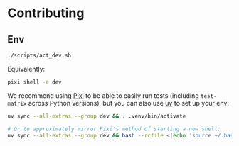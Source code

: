 # Contributing

## Env

```bash
./scripts/act_dev.sh
```

Equivalently:

```bash
pixi shell -e dev
```

We recommend using [Pixi](https://pixi.sh/latest/) to be able to
easily run tests (including `test-matrix` across Python versions), but
you can also use [uv](https://docs.astral.sh/uv/) to set up your env:

```bash
uv sync --all-extras --group dev && . .venv/bin/activate

# Or to approximately mirror Pixi's method of starting a new shell:
uv sync --all-extras --group dev && bash --rcfile <(echo 'source ~/.bashrc; . .venv/bin/activate')
```
